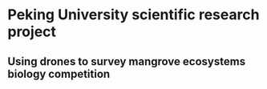 # Peking University scientific research project

## Using drones to survey mangrove ecosystems biology competition


